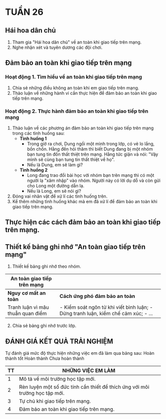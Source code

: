 # TUẦN 26

## Hái hoa dân chủ
1. Tham gia "Hái hoa dân chủ" về an toàn khi giao tiếp trên mạng.
2. Nghe nhận xét và tuyên dương các đội chơi.

## Đảm bảo an toàn khi giao tiếp trên mạng
### Hoạt động 1. Tìm hiểu về an toàn khi giao tiếp trên mạng
1. Chia sẻ những điều không an toàn khi em giao tiếp trên mạng.
2. Thảo luận về những hành vi cần thực hiện để đảm bảo an toàn khi giao tiếp trên mạng.

### Hoạt động 2. Thực hành đảm bảo an toàn khi giao tiếp trên mạng
1. Thảo luận về các phương án đảm bảo an toàn khi giao tiếp trên mạng trong các tình huống sau:
    - **Tình huống 1**
        - Trong giờ ra chơi, Dung ngồi một mình trong lớp, có vẻ lo lắng, bồn chồn. Hằng đến hỏi thăm thì biết Dung đang bị một nhóm bạn tung tin đồn thất thiệt trên mạng. Hằng tức giận và nói: "Vậy mình sẽ cùng bạn tung tin thất thiệt về họ".
        - Nếu là Dung, em sẽ làm gì?
    - **Tình huống 2**
        - Long đang trao đổi bài học với nhóm bạn trên mạng thì có một người lạ "xâm nhập" vào nhóm. Người này có lời dụ dỗ và còn gửi cho Long một đường dẫn lạ.
        - Nếu là Long, em sẽ nói gì?
2. Đóng vai nhân vật để xử lí các tình huống trên.
3. Kể thêm những tình huống khác mà em đã xử lí để đảm bảo an toàn khi giao tiếp trên mạng.

## Thực hiện các cách đảm bảo an toàn khi giao tiếp trên mạng.

## Thiết kế bảng ghi nhớ "An toàn giao tiếp trên mạng"
1. Thiết kế bảng ghi nhớ theo nhóm.

| An toàn giao tiếp trên mạng | |
|---|---|
| **Nguy cơ mất an toàn** | **Cách ứng phó đảm bảo an toàn** |
| Tranh luận vì mâu thuẫn quan điểm | - Kiểm soát ngôn từ khi viết bình luận; - Dừng tranh luận, kiềm chế cảm xúc; - ... |

2. Chia sẻ bảng ghi nhớ trước lớp.

## ĐÁNH GIÁ KẾT QUẢ TRẢI NGHIỆM
Tự đánh giá mức độ thực hiện những việc em đã làm qua bảng sau:
Hoàn thành tốt Hoàn thành Chưa hoàn thành

| TT | NHỮNG VIỆC EM LÀM |
|---|---|
| 1 | Mô tả về môi trường học tập mới. |
| 2 | Rèn luyện một số đức tính cần thiết để thích ứng với môi trường học tập mới. |
| 3 | Tự chủ khi giao tiếp trên mạng. |
| 4 | Đảm bảo an toàn khi giao tiếp trên mạng. |
